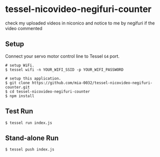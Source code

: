 tessel-nicovideo-negifuri-counter
=================================

check my uploaded videos in niconico and notice to me by negifuri if the video commented

## Setup

Connect your servo motor control line to Tessel `G4` port.

```
# setup WiFi.
$ tessel wifi -n YOUR_WIFI_SSID -p YOUR_WIFI_PASSWORD
```

```
# setup this application.
$ git clone https://github.com/mia-0032/tessel-nicovideo-negifuri-counter.git
$ cd tessel-nicovideo-negifuri-counter
$ npm install
```

## Test Run

```
$ tessel run index.js
```

## Stand-alone Run

```
$ tessel push index.js
```
